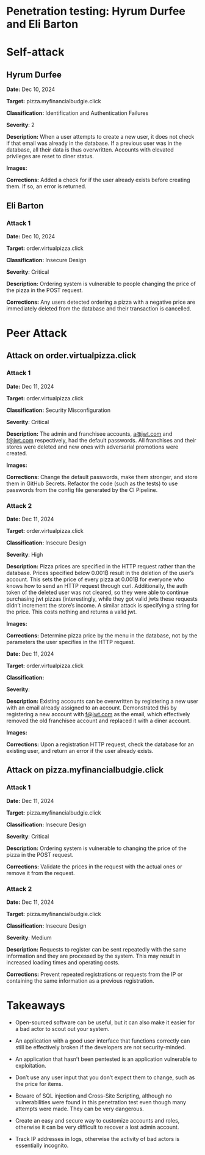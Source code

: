 # Penetration testing: Hyrum Durfee and Eli Barton

# Self-attack
## Hyrum Durfee

**Date:** Dec 10, 2024

**Target:** pizza.myfinancialbudgie.click

**Classification:** Identification and Authentication Failures

**Severity**: 2

**Description:** When a user attempts to create a new user, it does not check if that email was already in the database. If a previous user was in the database, all their data is thus overwritten. Accounts with elevated privileges are reset to diner status.

**Images:**


**Corrections:** Added a check for if the user already exists before creating them. If so, an error is returned.

## Eli Barton
### Attack 1
**Date:** Dec 10, 2024

**Target:** order.virtualpizza.click

**Classification:** Insecure Design

**Severity**: Critical

**Description:** Ordering system is vulnerable to people changing the price of the pizza in the POST request.

**Corrections:** Any users detected ordering a pizza with a negative price are immediately deleted from the database and their transaction is cancelled.

# Peer Attack
## Attack on order.virtualpizza.click

### Attack 1
**Date:** Dec 11, 2024

**Target:** order.virtualpizza.click

**Classification:** Security Misconfiguration

**Severity**: Critical

**Description:** The admin and franchisee accounts, a@jwt.com and f@jwt.com respectively, had the default passwords. All franchises and their stores were deleted and new ones with adversarial promotions were created.

**Images:**




**Corrections:** Change the default passwords, make them stronger, and store them in GitHub Secrets. Refactor the code (such as the tests) to use passwords from the config file generated by the CI Pipeline.

### Attack 2
**Date:** Dec 11, 2024

**Target:** order.virtualpizza.click

**Classification:** Insecure Design

**Severity**: High

**Description:** Pizza prices are specified in the HTTP request rather than the database. Prices specified below 0.001₿ result in the deletion of the user’s account. This sets the price of every pizza at 0.001₿ for everyone who knows how to send an HTTP request through curl. Additionally, the auth token of the deleted user was not cleared, so they were able to continue purchasing jwt pizzas (interestingly, while they got valid jwts these requests didn’t increment the store’s income. A similar attack is specifying a string for the price. This costs nothing and returns a valid jwt.

**Images:**


**Corrections:** Determine pizza price by the menu in the database, not by the parameters the user specifies in the HTTP request.

**Date:** Dec 11, 2024

**Target:** order.virtualpizza.click

**Classification:** 

**Severity**: 

**Description:** Existing accounts can be overwritten by registering a new user with an email already assigned to an account. Demonstrated this by registering a new account with f@jwt.com as the email, which effectively removed the old franchisee account and replaced it with a diner account.

**Images:**


**Corrections:** Upon a registration HTTP request, check the database for an existing user, and return an error if the user already exists.

## Attack on pizza.myfinancialbudgie.click

### Attack 1
**Date:** Dec 11, 2024

**Target:** pizza.myfinancialbudgie.click

**Classification:** Insecure Design

**Severity**: Critical

**Description:** Ordering system is vulnerable to changing the price of the pizza in the POST request.

**Corrections:** Validate the prices in the request with the actual ones or remove it from the request.

### Attack 2
**Date:** Dec 11, 2024

**Target:** pizza.myfinancialbudgie.click

**Classification:** Insecure Design

**Severity**: Medium

**Description:** Requests to register can be sent repeatedly with the same information and they are processed by the system. This may result in increased loading times and operating costs. 

**Corrections:** Prevent repeated registrations or requests from the IP or containing the same information as a previous registration.

# Takeaways

- Open-sourced software can be useful, but it can also make it easier for a bad actor to scout out your system.

- An application with a good user interface that functions correctly can still be effectively broken if the developers are not security-minded.

- An application that hasn’t been pentested is an application vulnerable to exploitation.

- Don’t use any user input that you don’t expect them to change, such as the price for items.

- Beware of SQL injection and Cross-Site Scripting, although no vulnerabilities were found in this penetration test even though many attempts were made. They can be very dangerous.

- Create an easy and secure way to customize accounts and roles, otherwise it can be very difficult to recover a lost admin account.

- Track IP addresses in logs, otherwise the activity of bad actors is essentially incognito.





